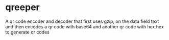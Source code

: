 # qreeper
A  qr code encoder and decoder that first uses gzip, on the data field text and then encodes a qr code with base64 and another qr code with hex.hex to generate qr codes
